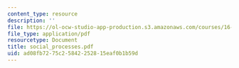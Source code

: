 ```yaml
---
content_type: resource
description: ''
file: https://ol-ocw-studio-app-production.s3.amazonaws.com/courses/16-355j-software-engineering-concepts-fall-2005/ad08fb7275c25842252815eaf0b1b59d_social_processes.pdf
file_type: application/pdf
resourcetype: Document
title: social_processes.pdf
uid: ad08fb72-75c2-5842-2528-15eaf0b1b59d
---
```


